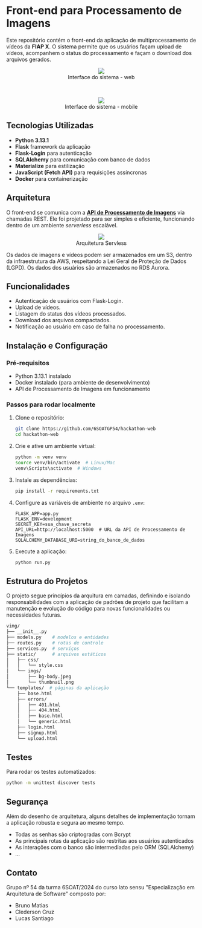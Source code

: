 # Front-end para Processamento de Imagens

Este repositório contém o front-end da aplicação de multiprocessamento de vídeos da **FIAP X**. O sistema permite que os usuários façam upload de vídeos, acompanhem o status do processamento e façam o download dos arquivos gerados.

<p align="center">
	<img src="docs/preview-web.png"></img><br>
    <span>Interface do sistema - web</span>
</p>
<br>
<p align="center">
	<img src="docs/preview-mobile.png"></img><br>
    <span>Interface do sistema - mobile</span>
</p>

## Tecnologias Utilizadas

- **Python 3.13.1**
- **Flask** framework da aplicação
- **Flask-Login** para autenticação
- **SQLAlchemy** para comunicação com banco de dados
- **Materialize** para estilização
- **JavaScript (Fetch API)** para requisições assíncronas
- **Docker** para containerização

## Arquitetura

O front-end se comunica com a [**API de Processamento de Imagens**](https://github.com/6SOATGP54/hackathon-api) via chamadas REST. Ele foi projetado para ser simples e eficiente, funcionando dentro de um ambiente _serverless_ escalável.

<p align="center">
	<img src="docs/arch.png"></img><br>
    <span>Arquitetura Servless</span>
</p>

Os dados de imagens e vídeos podem ser armazenados em um S3, dentro da infraestrutura da AWS, respeitando a Lei Geral de Proteção de Dados (LGPD). Os dados dos usuários são armazenados no RDS Aurora.

## Funcionalidades

- Autenticação de usuários com Flask-Login.
- Upload de vídeos.
- Listagem do status dos vídeos processados.
- Download dos arquivos compactados.
- Notificação ao usuário em caso de falha no processamento.

## Instalação e Configuração

### Pré-requisitos

- Python 3.13.1 instalado
- Docker instalado (para ambiente de desenvolvimento)
- API de Processamento de Imagens em funcionamento

### Passos para rodar localmente

1. Clone o repositório:

   ```bash
   git clone https://github.com/6SOATGP54/hackathon-web
   cd hackathon-web
   ```

2. Crie e ative um ambiente virtual:

   ```bash
   python -m venv venv
   source venv/bin/activate  # Linux/Mac
   venv\Scripts\activate  # Windows
   ```

3. Instale as dependências:

   ```bash
   pip install -r requirements.txt
   ```

4. Configure as variáveis de ambiente no arquivo `.env`:

   ```env
   FLASK_APP=app.py
   FLASK_ENV=development
   SECRET_KEY=sua_chave_secreta
   API_URL=http://localhost:5000  # URL da API de Processamento de Imagens
   SQLALCHEMY_DATABASE_URI=string_do_banco_de_dados
   ```

5. Execute a aplicação:

   ```bash
   python run.py
   ```

## Estrutura do Projetos

O projeto segue princípios da arquitura em camadas, definindo e isolando responsabilidades com a aplicação de padrões de projeto que facilitam a manutenção e evolução do código para novas funcionalidades ou necessidades futuras.

```bash
vimg/
├── __init__.py
├── models.py    # modelos e entidades
├── routes.py    # rotas de controle
├── services.py  # serviços
├── static/      # arquivos estáticos
│   ├── css/
│   │   └── style.css
│   └── imgs/
│       ├── bg-body.jpeg
│       └── thumbnail.png
└── templates/  # páginas da aplicação
    ├── base.html
    ├── errors/
    │   ├── 401.html
    │   ├── 404.html
    │   ├── base.html
    │   └── generic.html
    ├── login.html
    ├── signup.html
    └── upload.html
```

## Testes

Para rodar os testes automatizados:

```bash
python -m unittest discover tests
```
## Segurança

Além do desenho de arquitetura, alguns detalhes de implementação tornam a aplicação robusta e segura ao mesmo tempo.
* Todas as senhas são criptogradas com Bcrypt
* As principais rotas da aplicação são restritas aos usuários autenticados
* As interações com o banco são intermediadas pelo ORM (SQLAlchemy)
* ...

## Contato

Grupo nº 54 da turma 6SOAT/2024 do curso lato sensu "Especialização em Arquitetura de Software" composto por:
- Bruno Matias
- Clederson Cruz
- Lucas Santiago
